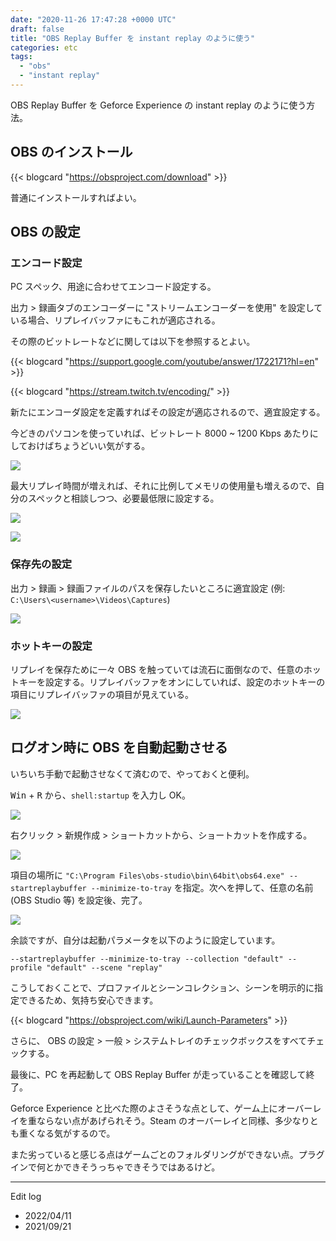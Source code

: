 ```yaml
---
date: "2020-11-26 17:47:28 +0000 UTC"
draft: false
title: "OBS Replay Buffer を instant replay のように使う"
categories: etc
tags: 
  - "obs"
  - "instant replay"
---
```


OBS Replay Buffer を Geforce Experience の instant replay のように使う方法。

## OBS のインストール

{{< blogcard "https://obsproject.com/download" >}}

普通にインストールすればよい。

## OBS の設定

### エンコード設定

PC スペック、用途に合わせてエンコード設定する。

出力 > 録画タブのエンコーダーに "ストリームエンコーダーを使用" を設定している場合、リプレイバッファにもこれが適応される。

その際のビットレートなどに関しては以下を参照するとよい。

{{< blogcard "https://support.google.com/youtube/answer/1722171?hl=en" >}}

{{< blogcard "https://stream.twitch.tv/encoding/" >}}

新たにエンコーダ設定を定義すればその設定が適応されるので、適宜設定する。

今どきのパソコンを使っていれば、ビットレート 8000 ~ 1200 Kbps あたりにしておけばちょうどいい気がする。

![](image1.png)

最大リプレイ時間が増えれば、それに比例してメモリの使用量も増えるので、自分のスペックと相談しつつ、必要最低限に設定する。

![](image2.png)

![](image3.png)

### 保存先の設定

出力 > 録画 > 録画ファイルのパスを保存したいところに適宜設定 (例: `C:\Users\<username>\Videos\Captures`)

![](2021-01-20-08-38-35.png)

### ホットキーの設定

リプレイを保存ために一々 OBS を触っていては流石に面倒なので、任意のホットキーを設定する。リプレイバッファをオンにしていれば、設定のホットキーの項目にリプレイバッファの項目が見えている。

![](image4.png)

## ログオン時に OBS を自動起動させる

いちいち手動で起動させなくて済むので、やっておくと便利。

<kbd>Win</kbd> + <kbd>R</kbd> から、`shell:startup` を入力し OK。

![](2021-09-21-17-26-03.png)

右クリック > 新規作成 > ショートカットから、ショートカットを作成する。

![](image5.png)

項目の場所に `"C:\Program Files\obs-studio\bin\64bit\obs64.exe" --startreplaybuffer --minimize-to-tray` を指定。次へを押して、任意の名前 (OBS Studio 等) を設定後、完了。

![](2021-09-21-17-29-19.png)

余談ですが、自分は起動パラメータを以下のように設定しています。
```
--startreplaybuffer --minimize-to-tray --collection "default" --profile "default" --scene "replay"
```

こうしておくことで、プロファイルとシーンコレクション、シーンを明示的に指定できるため、気持ち安心できます。


{{< blogcard "https://obsproject.com/wiki/Launch-Parameters" >}}

さらに、 OBS の設定 > 一般 > システムトレイのチェックボックスをすべてチェックする。

最後に、PC を再起動して OBS Replay Buffer が走っていることを確認して終了。

Geforce Experience と比べた際のよさそうな点として、ゲーム上にオーバーレイを重ならない点があげられそう。Steam のオーバーレイと同様、多少なりとも重くなる気がするので。

また劣っていると感じる点はゲームごとのフォルダリングができない点。プラグインで何とかできそうっちゃできそうではあるけど。

---

Edit log
- 2022/04/11
- 2021/09/21